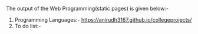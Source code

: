 The output of the Web Programming(static pages) is given below:-

1. Programming Languages:- https://anirudh3167.github.io/collegeprojects/ 
2. To do list:-
